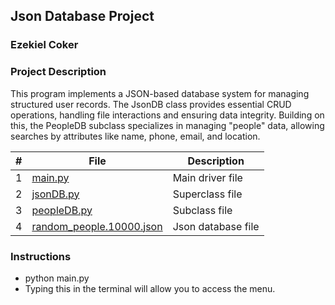## Json Database Project

### Ezekiel Coker

### Project Description
This program implements a JSON-based database system for managing
structured user records. The JsonDB class provides essential CRUD
operations, handling file interactions and ensuring data integrity.
Building on this, the PeopleDB subclass specializes in managing
"people" data, allowing searches by attributes like name, phone,
email, and location.

|  #  | File | Description |
| :-: | ----------- | ---------------------- |
| 1 | [main.py](https://github.com/ECOKER1226/2143-OOP/blob/main/Assignments/P01/main.py) | Main driver file |
| 2 | [jsonDB.py](https://github.com/ECOKER1226/2143-OOP/blob/main/Assignments/P01/jsonDB.py) | Superclass file |
| 3 | [peopleDB.py](https://github.com/ECOKER1226/2143-OOP/blob/main/Assignments/P01/peopleDB.py) | Subclass file |
| 4 | [random_people.10000.json](https://github.com/ECOKER1226/2143-OOP/blob/main/Assignments/P01/random_people.10000.json) | Json database file |

### Instructions
   - python main.py
   - Typing this in the terminal will allow you to access the menu.
